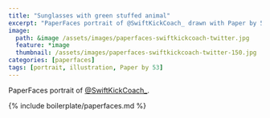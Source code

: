 ```yaml
---
title: "Sunglasses with green stuffed animal"
excerpt: "PaperFaces portrait of @SwiftKickCoach_ drawn with Paper by 53 on an iPad."
image: 
  path: &image /assets/images/paperfaces-swiftkickcoach-twitter.jpg 
  feature: *image
  thumbnail: /assets/images/paperfaces-swiftkickcoach-twitter-150.jpg
categories: [paperfaces]
tags: [portrait, illustration, Paper by 53]
---
```


PaperFaces portrait of [@SwiftKickCoach_](https://twitter.com/SwiftKickCoach_).

{% include boilerplate/paperfaces.md %}
